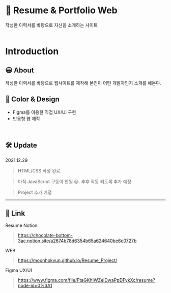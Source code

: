 # 📄 Resume & Portfolio Web
작성한 이력서를 바탕으로 자신을 소개하는 사이트
<br>
<br>

# Introduction

## 😃 About
작성한 이력서를 바탕으로 웹사이트를 제작해 본인이 어떤 개발자인지 소개를 해본다. 
<br>

## 🎨 Color & Design
- Figma를 이용한 직접 UX/UI 구현
- 반응형 웹 제작
<br>

## 🛠️ Update
2021.12.29
> HTML/CSS 작성 완료.

> 아직 JavaScript 구동이 안됨 😒. 추후 작동 되도록 추가 예정 

> Project 추가 예정

---
## 🔗 Link
Resume Notion
> https://chocolate-bottom-3ac.notion.site/a2674b78d6354b65a624640be6c0727b

WEB
> https://moonhokyun.github.io/Resume_Project/

Figma UX/UI
> https://www.figma.com/file/FtaGKhIWZelDwaPpDFykXc/resume?node-id=0%3A1